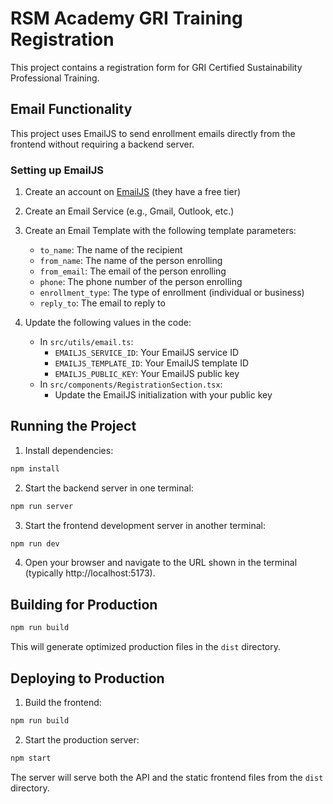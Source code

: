 # RSM Academy GRI Training Registration

This project contains a registration form for GRI Certified Sustainability Professional Training.

## Email Functionality

This project uses EmailJS to send enrollment emails directly from the frontend without requiring a backend server.

### Setting up EmailJS

1. Create an account on [EmailJS](https://www.emailjs.com/) (they have a free tier)
2. Create an Email Service (e.g., Gmail, Outlook, etc.)
3. Create an Email Template with the following template parameters:
   - `to_name`: The name of the recipient
   - `from_name`: The name of the person enrolling
   - `from_email`: The email of the person enrolling
   - `phone`: The phone number of the person enrolling
   - `enrollment_type`: The type of enrollment (individual or business)
   - `reply_to`: The email to reply to

4. Update the following values in the code:
   - In `src/utils/email.ts`:
     - `EMAILJS_SERVICE_ID`: Your EmailJS service ID
     - `EMAILJS_TEMPLATE_ID`: Your EmailJS template ID
     - `EMAILJS_PUBLIC_KEY`: Your EmailJS public key
   - In `src/components/RegistrationSection.tsx`:
     - Update the EmailJS initialization with your public key

## Running the Project

1. Install dependencies:
```bash
npm install
```

2. Start the backend server in one terminal:
```bash
npm run server
```

3. Start the frontend development server in another terminal:
```bash
npm run dev
```

4. Open your browser and navigate to the URL shown in the terminal (typically http://localhost:5173).

## Building for Production

```bash
npm run build
```

This will generate optimized production files in the `dist` directory.

## Deploying to Production

1. Build the frontend:
```bash
npm run build
```

2. Start the production server:
```bash
npm start
```

The server will serve both the API and the static frontend files from the `dist` directory. 